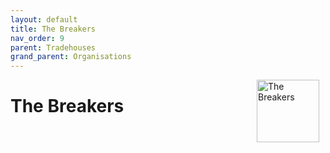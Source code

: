 ```yaml
---
layout: default
title: The Breakers
nav_order: 9
parent: Tradehouses
grand_parent: Organisations
---
```

<img src="/shysba/img/breakers.png"
     alt="The Breakers"
     style="float: right; margin-right: 10px; width: 100px;" />

# The Breakers